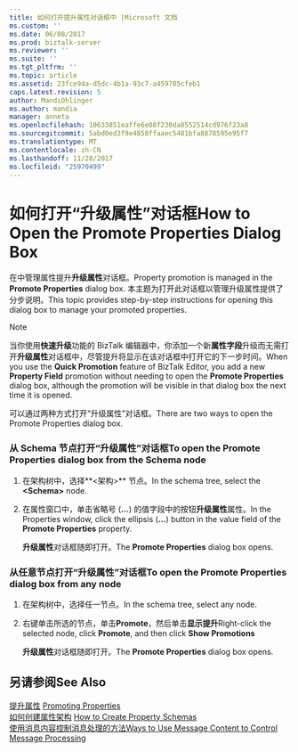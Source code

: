 ```yaml
---
title: 如何打开提升属性对话框中 |Microsoft 文档
ms.custom: ''
ms.date: 06/08/2017
ms.prod: biztalk-server
ms.reviewer: ''
ms.suite: ''
ms.tgt_pltfrm: ''
ms.topic: article
ms.assetid: 23fce94a-d5dc-4b1a-93c7-a459785cfeb1
caps.latest.revision: 5
author: MandiOhlinger
ms.author: mandia
manager: anneta
ms.openlocfilehash: 10633851eaffe6e08f230da8552514cd976f23a8
ms.sourcegitcommit: 5abd0ed3f9e4858ffaaec5481bfa8878595e95f7
ms.translationtype: MT
ms.contentlocale: zh-CN
ms.lasthandoff: 11/28/2017
ms.locfileid: "25970499"
---
```

# <a name="how-to-open-the-promote-properties-dialog-box"></a><span data-ttu-id="a418f-102">如何打开“升级属性”对话框</span><span class="sxs-lookup"><span data-stu-id="a418f-102">How to Open the Promote Properties Dialog Box</span></span>
<span data-ttu-id="a418f-103">在中管理属性提升**升级属性**对话框。</span><span class="sxs-lookup"><span data-stu-id="a418f-103">Property promotion is managed in the **Promote Properties** dialog box.</span></span> <span data-ttu-id="a418f-104">本主题为打开此对话框以管理升级属性提供了分步说明。</span><span class="sxs-lookup"><span data-stu-id="a418f-104">This topic provides step-by-step instructions for opening this dialog box to manage your promoted properties.</span></span>  
  
> [!NOTE]
>  <span data-ttu-id="a418f-105">当你使用**快速升级**功能的 BizTalk 编辑器中，你添加一个新**属性字段**升级而无需打开**升级属性**对话框中，尽管提升将显示在该对话框中打开它的下一步时间。</span><span class="sxs-lookup"><span data-stu-id="a418f-105">When you use the **Quick Promotion** feature of BizTalk Editor, you add a new **Property Field** promotion without needing to open the **Promote Properties** dialog box, although the promotion will be visible in that dialog box the next time it is opened.</span></span>  
  
 <span data-ttu-id="a418f-106">可以通过两种方式打开“升级属性”对话框。</span><span class="sxs-lookup"><span data-stu-id="a418f-106">There are two ways to open the Promote Properties dialog box.</span></span>  
  
### <a name="to-open-the-promote-properties-dialog-box-from-the-schema-node"></a><span data-ttu-id="a418f-107">从 Schema 节点打开“升级属性”对话框</span><span class="sxs-lookup"><span data-stu-id="a418f-107">To open the Promote Properties dialog box from the Schema node</span></span>  
  
1.  <span data-ttu-id="a418f-108">在架构树中，选择**\<架构\>** 节点。</span><span class="sxs-lookup"><span data-stu-id="a418f-108">In the schema tree, select the **\<Schema\>** node.</span></span>  
  
2.  <span data-ttu-id="a418f-109">在属性窗口中，单击省略号 (**...**) 的值字段中的按钮**升级属性**属性。</span><span class="sxs-lookup"><span data-stu-id="a418f-109">In the Properties window, click the ellipsis (**...**) button in the value field of the **Promote Properties** property.</span></span>  
  
     <span data-ttu-id="a418f-110">**升级属性**对话框随即打开。</span><span class="sxs-lookup"><span data-stu-id="a418f-110">The **Promote Properties** dialog box opens.</span></span>  
  
### <a name="to-open-the-promote-properties-dialog-box-from-any-node"></a><span data-ttu-id="a418f-111">从任意节点打开“升级属性”对话框</span><span class="sxs-lookup"><span data-stu-id="a418f-111">To open the Promote Properties dialog box from any node</span></span>  
  
1.  <span data-ttu-id="a418f-112">在架构树中，选择任一节点。</span><span class="sxs-lookup"><span data-stu-id="a418f-112">In the schema tree, select any node.</span></span>  
  
2.  <span data-ttu-id="a418f-113">右键单击所选的节点，单击**Promote**，然后单击**显示提升**</span><span class="sxs-lookup"><span data-stu-id="a418f-113">Right-click the selected node, click **Promote**, and then click **Show Promotions**</span></span>  
  
     <span data-ttu-id="a418f-114">**升级属性**对话框随即打开。</span><span class="sxs-lookup"><span data-stu-id="a418f-114">The **Promote Properties** dialog box opens.</span></span>  
  
## <a name="see-also"></a><span data-ttu-id="a418f-115">另请参阅</span><span class="sxs-lookup"><span data-stu-id="a418f-115">See Also</span></span>  
 <span data-ttu-id="a418f-116">[提升属性](../core/promoting-properties.md) </span><span class="sxs-lookup"><span data-stu-id="a418f-116">[Promoting Properties](../core/promoting-properties.md) </span></span>  
 <span data-ttu-id="a418f-117">[如何创建属性架构](../core/how-to-create-property-schemas.md) </span><span class="sxs-lookup"><span data-stu-id="a418f-117">[How to Create Property Schemas](../core/how-to-create-property-schemas.md) </span></span>  
 [<span data-ttu-id="a418f-118">使用消息内容控制消息处理的方法</span><span class="sxs-lookup"><span data-stu-id="a418f-118">Ways to Use Message Content to Control Message Processing</span></span>](../core/ways-to-use-message-content-to-control-message-processing.md)